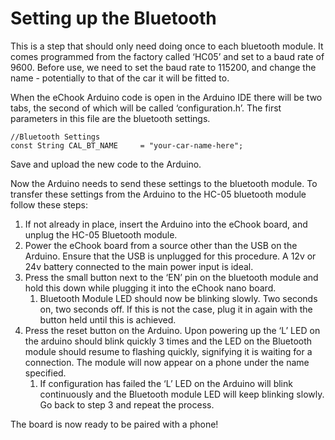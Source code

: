 # Setting up the Bluetooth

This is a step that should only need doing once to each bluetooth module. It comes programmed from the factory called ‘HC05’ and set to a baud rate of 9600. Before use, we need to set the baud rate to 115200, and change the name - potentially to that of the car it will be fitted to.

When the eChook Arduino code is open in the Arduino IDE there will be two tabs, the second of which will be called ‘configuration.h’. The first parameters in this file are the bluetooth settings. 

```text
//Bluetooth Settings
const String CAL_BT_NAME     = "your-car-name-here"; 
```

Save and upload the new code to the Arduino.

Now the Arduino needs to send these settings to the bluetooth module. To transfer these settings from the Arduino to the HC-05 bluetooth module follow these steps:

1. If not already in place, insert the Arduino into the eChook board, and unplug the HC-05 Bluetooth module.
2. Power the eChook board from a source other than the USB on the Arduino. Ensure that the USB is unplugged for this procedure. A 12v or 24v battery connected to the main power input is ideal.
3. Press the small button next to the ‘EN’ pin on the bluetooth module and hold this down while plugging it into the eChook nano board.
   1. Bluetooth Module LED should now be blinking slowly. Two seconds on, two seconds off. If this is not the case, plug it in again with the button held until this is achieved.
4. Press the reset button on the Arduino. Upon powering up the ‘L’ LED on the arduino should blink quickly 3 times and the LED on the Bluetooth module should resume to flashing quickly, signifying it is waiting for a connection. The module will now appear on a phone under the name specified.
   1. If configuration has failed the ‘L’ LED on the Arduino will blink continuously and the Bluetooth module LED will keep blinking slowly. Go back to step 3 and repeat the process.

The board is now ready to be paired with a phone!


